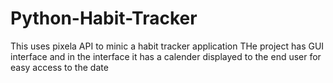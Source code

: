 # Python-Habit-Tracker
This uses pixela API to minic a habit tracker application
THe project has GUI interface and in the interface it has a calender
displayed to the end user for easy access to the date
